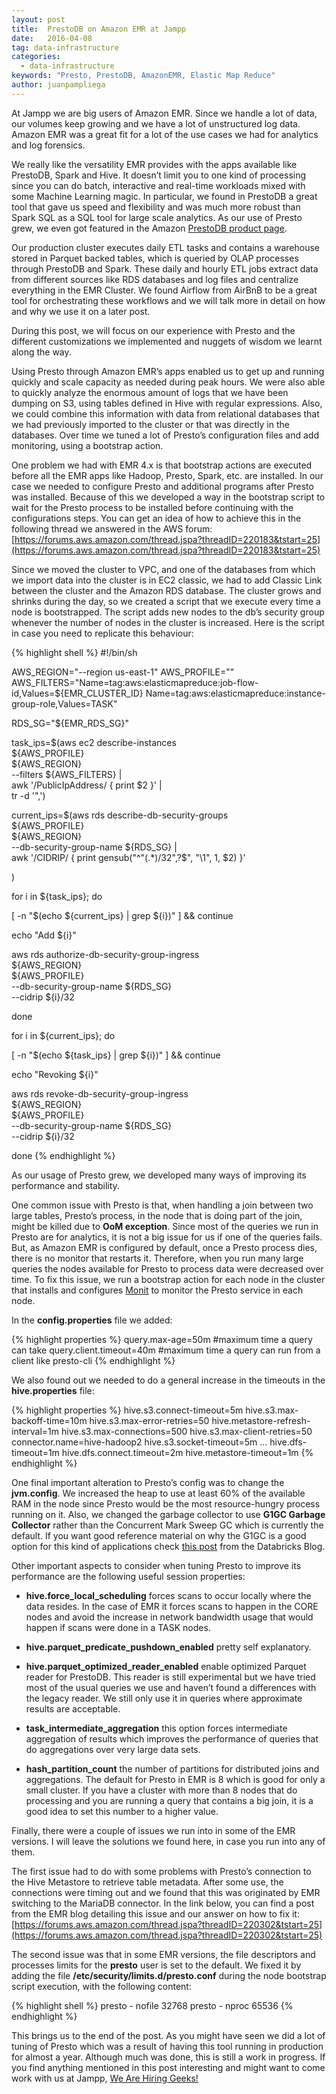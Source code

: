 ```yaml
---
layout: post
title:  PrestoDB on Amazon EMR at Jampp
date:   2016-04-08
tag: data-infrastructure
categories:
  - data-infrastructure
keywords: "Presto, PrestoDB, AmazonEMR, Elastic Map Reduce"
author: juanpampliega
---
```


<!--excerpt.start-->
At Jampp we are big users of Amazon EMR. Since we handle a lot of data, our volumes keep growing and we have a lot of unstructured log data. Amazon EMR was a great fit for a lot of the use cases we had for analytics and log forensics.
<!--excerpt.end-->

We really like the versatility EMR provides with the 
apps available like PrestoDB, Spark and  Hive. It doesn’t limit you to one kind of processing since you can do batch, interactive and real-time workloads mixed with some Machine Learning magic. In particular, we found in PrestoDB a great tool that gave us speed and flexibility and was much more robust than Spark SQL as a SQL tool for large scale analytics. As our use of Presto grew, we even got featured in the Amazon [PrestoDB product page](https://aws.amazon.com/elasticmapreduce/details/presto/).

Our production cluster executes daily ETL tasks and contains a warehouse stored in Parquet backed tables, which is queried by OLAP processes through PrestoDB and Spark. These daily and hourly ETL jobs extract data from different sources like RDS databases and log files and centralize everything in the EMR Cluster. We found Airflow from AirBnB to be a great tool for orchestrating these workflows and we will talk more in detail on how and why we use it on a later post.

During this post, we will focus on our experience with Presto and the different customizations we implemented and nuggets of wisdom we learnt along the way.

Using Presto through Amazon EMR’s apps enabled us to get up and running quickly and scale capacity as needed during peak hours. We were also able to quickly analyze the enormous amount of logs that we have been dumping on S3, using tables defined in Hive with regular expressions. Also, we could combine this information with data from relational databases that we had previously imported to the cluster or that was directly in the databases. Over time we tuned a lot of Presto’s configuration files and add monitoring, using a bootstrap action.

One problem we had with EMR 4.x is that bootstrap actions are executed before all the EMR apps like Hadoop, Presto, Spark, etc. are installed. In our case we needed to configure Presto and additional programs after Presto was installed. Because of this we developed a way in the bootstrap script to wait for the Presto process to be installed before continuing with the configurations steps. You can get an idea of how to achieve this in the following thread we answered in the AWS forum:
[https://forums.aws.amazon.com/thread.jspa?threadID=220183&tstart=25](https://forums.aws.amazon.com/thread.jspa?threadID=220183&tstart=25)

Since we moved the cluster to VPC, and one of the databases from which we import data into the cluster is in EC2 classic, we had to add Classic Link between the cluster and the Amazon RDS database. The cluster grows and shrinks during the day, so we  created a script that we execute every time a node is bootstrapped. The script adds new nodes to the db’s security group whenever the number of nodes in the cluster is increased. Here is the script in case you need to replicate this behaviour:

{% highlight shell %}
#!/bin/sh

AWS_REGION="--region us-east-1"
AWS_PROFILE=""
AWS_FILTERS="Name=tag:aws:elasticmapreduce:job-flow-id,Values=${EMR_CLUSTER_ID} Name=tag:aws:elasticmapreduce:instance-group-role,Values=TASK"

RDS_SG="${EMR_RDS_SG}"

task_ips=$(aws ec2 describe-instances \
    ${AWS_PROFILE} \
    ${AWS_REGION} \
    --filters ${AWS_FILTERS} |\
  awk '/PublicIpAddress/ { print $2 }' |\
  tr -d '",')

current_ips=$(aws rds describe-db-security-groups \
    ${AWS_PROFILE} \
    ${AWS_REGION} \
    --db-security-group-name ${RDS_SG} |\
  awk '/CIDRIP/ { print gensub("^\"(.*)/32\",?$", "\\1", 1, $2) }'

)

for i in ${task_ips}; do

  [ -n "$(echo ${current_ips} | grep ${i})" ] && continue

  echo "Add ${i}"

  aws rds authorize-db-security-group-ingress \
    ${AWS_REGION} \
    ${AWS_PROFILE} \
    --db-security-group-name ${RDS_SG} \
    --cidrip ${i}/32

done

for i in ${current_ips}; do

  [ -n "$(echo ${task_ips} | grep ${i})" ] && continue

  echo "Revoking ${i}"

  aws rds revoke-db-security-group-ingress \
    ${AWS_REGION} \
    ${AWS_PROFILE} \
    --db-security-group-name ${RDS_SG} \
    --cidrip ${i}/32

done
{% endhighlight %}

As our usage of Presto grew, we developed many ways of improving its performance and stability.

One common issue with Presto is that, when handling a join between two large tables, Presto’s process, in the node that is doing part of the join, might be killed due to **OoM exception**. Since most of the queries we run in Presto are for analytics, it is not a big issue for us if one of the queries fails. But, as Amazon EMR is configured by default, once a Presto process dies, there is no monitor that restarts it. Therefore, when you run many large queries the nodes available for Presto to process data were decreased over time. To fix this issue, we run a bootstrap action for each node in the cluster that installs and configures [Monit](https://mmonit.com/monit/) to monitor the Presto service in each node.

In the **config.properties** file we added:

{% highlight properties %}
query.max-age=50m #maximum time a query can take
query.client.timeout=40m #maximum time a query can run from a client like presto-cli
{% endhighlight %}

We also found out we needed to do a general increase in the timeouts in the **hive.properties** file:

{% highlight properties %}
hive.s3.connect-timeout=5m
hive.s3.max-backoff-time=10m
hive.s3.max-error-retries=50
hive.metastore-refresh-interval=1m
hive.s3.max-connections=500
hive.s3.max-client-retries=50
connector.name=hive-hadoop2
hive.s3.socket-timeout=5m
...
hive.dfs-timeout=1m
hive.dfs.connect.timeout=2m
hive.metastore-timeout=1m
{% endhighlight %}

One final important alteration to Presto’s config was to change the **jvm.config**. We increased the heap to use at least 60% of the available RAM in the node since Presto would be the most resource-hungry process running on it. Also, we changed the garbage collector to use **G1GC Garbage Collector** rather than the Concurrent Mark Sweep GC which is currently the default. If you want good reference material on why the G1GC is a good option for this kind of applications check [this post](https://databricks.com/blog/2015/05/28/tuning-java-garbage-collection-for-spark-applications.html) from the Databricks Blog.

Other important aspects to consider when tuning Presto to improve its performance are the following useful session properties:
 
 - **hive.force_local_scheduling** forces scans to occur locally where the data resides. In the case of EMR it forces scans to happen in the CORE nodes and avoid the increase in network bandwidth usage that would happen if scans were done in a TASK nodes.    
 
 - **hive.parquet_predicate_pushdown_enabled** pretty self explanatory.
 
 - **hive.parquet_optimized_reader_enabled** enable optimized Parquet reader for PrestoDB. This reader is still experimental but we have tried most of the usual queries we use and haven’t found a differences with the legacy reader. We still only use it in queries where approximate results are acceptable.
 
 - **task_intermediate_aggregation** this option forces intermediate aggregation of results which improves the performance of queries that do aggregations over very large data sets.  
 
 - **hash_partition_count** the number of partitions for distributed joins and aggregations. The default for Presto in EMR is 8 which is good for only a small cluster. If you have a cluster with more than 8 nodes that do processing and you are running a query that contains a big join, it is a good idea to set this number to a higher value.  

Finally, there were a couple of issues we run into in some of the EMR versions. I will leave the solutions we found here, in case you run into any of them.

The first issue had to do with some problems with Presto’s connection to the Hive Metastore to retrieve table metadata. After some use, the connections were timing out and we found that this was originated by EMR switching to the MariaDB connector. In the link below, you can find a post from the EMR blog detailing this issue and our answer on how to fix it:
[https://forums.aws.amazon.com/thread.jspa?threadID=220302&tstart=25](https://forums.aws.amazon.com/thread.jspa?threadID=220302&tstart=25)

The second issue was that in some EMR versions, the file descriptors and processes limits for the **presto** user is set to the default. We fixed it by adding the file **/etc/security/limits.d/presto.conf** during the node bootstrap script execution, with the following content:

{% highlight shell %}
presto - nofile 32768
presto - nproc  65536
{% endhighlight %}

This brings us to the end of the post. As you might have seen we did a lot of tuning of Presto which was a result of having this tool running in production for almost a year. Although much was done, this is still a work in progress. If you find anything mentioned in this post interesting and might want to come work with us at Jampp, [We Are Hiring Geeks!](http://jampp.com/jobs.php)   
